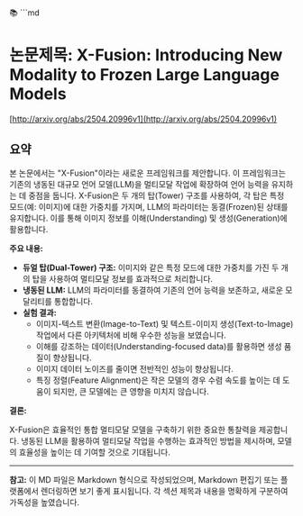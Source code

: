 📚 ```md
# 논문제목: X-Fusion: Introducing New Modality to Frozen Large Language Models
[http://arxiv.org/abs/2504.20996v1](http://arxiv.org/abs/2504.20996v1)

## 요약

본 논문에서는 "X-Fusion"이라는 새로운 프레임워크를 제안합니다. 이 프레임워크는 기존의 냉동된 대규모 언어 모델(LLM)을 멀티모달 작업에 확장하여 언어 능력을 유지하는 데 중점을 둡니다. X-Fusion은 두 개의 탑(Tower) 구조를 사용하여, 각 탑은 특정 모드(예: 이미지)에 대한 가중치를 가지며, LLM의 파라미터는 동결(Frozen)된 상태를 유지합니다. 이를 통해 이미지 정보를 이해(Understanding) 및 생성(Generation)에 활용합니다.

**주요 내용:**

*   **듀얼 탑(Dual-Tower) 구조:** 이미지와 같은 특정 모드에 대한 가중치를 가진 두 개의 탑을 사용하여 멀티모달 정보를 효과적으로 처리합니다.
*   **냉동된 LLM:** LLM의 파라미터를 동결하여 기존의 언어 능력을 보존하고, 새로운 모달리티를 통합합니다.
*   **실험 결과:**
    *   이미지-텍스트 변환(Image-to-Text) 및 텍스트-이미지 생성(Text-to-Image) 작업에서 다른 아키텍처에 비해 우수한 성능을 보였습니다.
    *   이해를 강조하는 데이터(Understanding-focused data)를 활용하면 생성 품질이 향상됩니다.
    *   이미지 데이터 노이즈를 줄이면 전반적인 성능이 향상됩니다.
    *   특징 정렬(Feature Alignment)은 작은 모델의 경우 수렴 속도를 높이는 데 도움이 되지만, 큰 모델에는 큰 영향을 미치지 않습니다.

**결론:**

X-Fusion은 효율적인 통합 멀티모달 모델을 구축하기 위한 중요한 통찰력을 제공합니다.  냉동된 LLM을 활용하여 멀티모달 작업을 수행하는 효과적인 방법을 제시하며, 모델의 효율성을 높이는 데 기여할 것으로 기대됩니다.

---

**참고:** 이 MD 파일은 Markdown 형식으로 작성되었으며, Markdown 편집기 또는 플랫폼에서 렌더링하면 보기 좋게 표시됩니다.  각 섹션 제목과 내용을 명확하게 구분하여 가독성을 높였습니다.